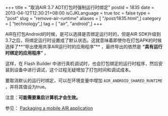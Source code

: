 +++
title = "取消AIR 3.7 ADT打包时强制运行时绑定"
postid = 1835
date = 2013-04-12T12:30:21+08:00
isCJKLanguage = true
toc = false
type = "post"
slug = "remove-air-runtime"
aliases = [ "/post/1835.html",]
category = [ "technology",]
tag = [ "air", "android",]
+++


AIR在打包Android的时候，是可以选择是否绑定运行时的，但是AIR SDK升级到3.7之后，将绑定运行时设置成了默认状态。这就意味着即使你在打包APK的时候选择了**“导出使用共享AIR运行时的应用程序”** ，最终导出的依然是 **“具有运行时绑定的应用程序”** 。

这样，在 Flash Builder 中进行真机调试时，也会打包绑定的运行时程序，然后安装到设备中进行调试，这个过程无疑增加了打包时间和调试成本。

要取消默认的运行时绑定，可以在环境变量中增加 `AIR_ANDROID_SHARED_RUNTIME` ，并将其值设为true。

注意：**可能需要重启计算机才会生效。**

参见： [Packaging a mobile AIR application](http://help.adobe.com/en_US/air/build/WSfffb011ac560372f-5d0f4f25128cc9cd0cb-7ffb.html)

